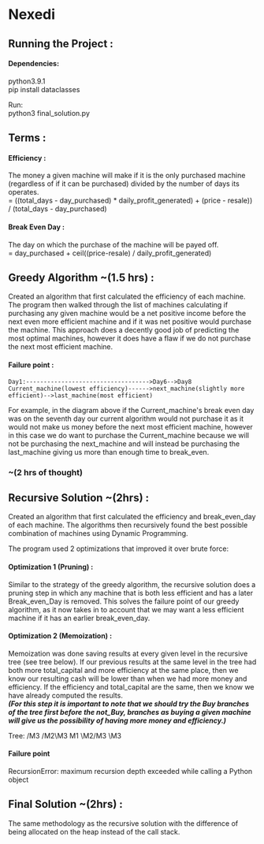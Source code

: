 # Nexedi

## Running the Project :
#### Dependencies:
python3.9.1 \
pip install dataclasses

Run:   
python3 final_solution.py


## Terms :
#### Efficiency :
The money a given machine will make if it is the only purchased machine (regardless of if it can be purchased) divided by the number of days its operates. \
= ((total_days - day_purchased) * daily_profit_generated) + (price - resale)) / (total_days - day_purchased)

#### Break Even Day :
The day on which the purchase of the machine will be payed off.\
= day_purchased + ceil((price-resale) / daily_profit_generated)

## Greedy Algorithm ~(1.5 hrs) :
Created an algorithm that first calculated the efficiency of each machine. The program then walked through the list of machines calculating if purchasing any given machine would be a net positive income before the next even more efficient machine and if it was net positive would purchase the machine. This approach does a decently good job of predicting the most optimal machines, however it does have a flaw if we do not purchase the next most efficient machine.
 
#### Failure point :
 
    Day1:----------------------------------->Day6-->Day8
    Current_machine(lowest efficiency)------>next_machine(slightly more efficient)-->last_machine(most efficient)
 
 For example, in the diagram above if the Current_machine's break even day was on the seventh day our current algorithm would not purchase it as it would not make us money before the next most efficient machine, however in this case we do want to purchase the Current_machine because we will not be purchasing the next_machine and will instead be purchasing the last_machine giving us more than enough time to break_even.
 
### ~(2 hrs of thought)
## Recursive Solution ~(2hrs) :
Created an algorithm that first calculated the efficiency and break_even_day of each machine. The algorithms then recursively found the best possible combination of machines using Dynamic Programming.
    
The program used 2 optimizations that improved it over brute force:
#### Optimization 1 (Pruning) :
Similar to the strategy of the greedy algorithm, the recursive solution does a pruning step in which any machine that is both less efficient and has a later Break_even_Day is removed. This solves the failure point of our greedy algorithm, as it now takes in to account that we may want a less efficient machine if       it has an earlier break_even_day.
      
 #### Optimization 2 (Memoization) :
Memoization was done saving results at every given level in the recursive tree (see tree below). If our previous results at the same level in the tree had both more total_capital and more efficiency at the same place, then we know our resulting cash will be lower than when we had more money and efficiency. If the efficiency and total_capital are the same, then we know we have already computed the results.\
***(For this step it is important to note that we should try the Buy branches of the tree first before the not_Buy, branches as buying a given machine will give us the possibility of having more money and efficiency.)***
      
Tree:
          /M3
       /M2\M3
     M1
       \M2/M3
          \M3
 
#### Failure point
RecursionError: maximum recursion depth exceeded while calling a Python object

## Final Solution ~(2hrs) :
   The same methodology as the recursive solution with the difference of being allocated on the heap instead of the call stack.
